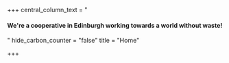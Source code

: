+++
central_column_text = "<h4>We're a cooperative in Edinburgh working towards a world without waste!</h4>"
hide_carbon_counter = "false"
title = "Home"

+++
